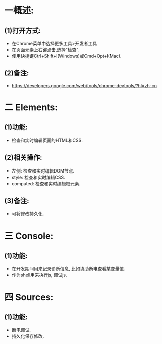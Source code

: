 # 一概述:
## (1)打开方式:
- 在Chrome菜单中选择更多工具>开发者工具
- 在页面元素上右键点击,选择"检查".
- 使用快捷键Ctrl+Shift+I(Windows)或Cmd+Opt+I(Mac).

## (2)备注:
- https://developers.google.com/web/tools/chrome-devtools/?hl=zh-cn

# 二 Elements:
## (1)功能:
- 检查和实时编辑页面的HTML和CSS.

## (2)相关操作:
- 左侧: 检查和实时编辑DOM节点.
- style: 检查和实时编辑CSS.
- computed: 检查和实时编辑框元素.

## (3)备注:
- 可将修改持久化.

# 三 Console:
## (1)功能:
- 在开发期间用来记录诊断信息, 比如协助断电查看某变量值.
- 作为shell用来执行js, 调试js.

# 四 Sources:
## (1)功能:
- 断电调试.
- 持久化保存修改.